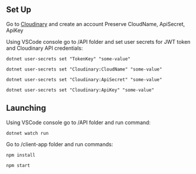 ## Set Up

Go to [Cloudinary](https://cloudinary.com/) and create an account
Preserve CloudName, ApiSecret, ApiKey

Using VSCode console go to /API folder and
set user secrets for JWT token and Cloudinary API credentials:

`dotnet user-secrets set "TokenKey" "some-value"`

`dotnet user-secrets set "Cloudinary:CloudName" "some-value"`

`dotnet user-secrets set "Cloudinary:ApiSecret" "some-value"`

`dotnet user-secrets set "Cloudinary:ApiKey" "some-value"`

## Launching

Using VSCode console go to /API folder and run command:

`dotnet watch run`

Go to /client-app folder and run commands:

`npm install`

`npm start`
